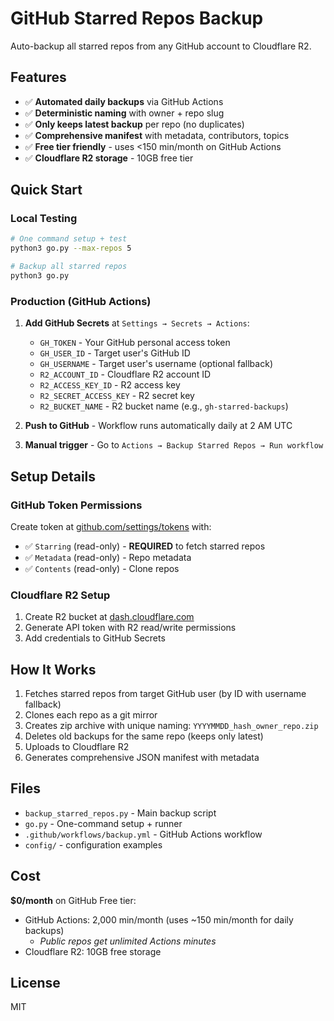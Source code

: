 # GitHub Starred Repos Backup

Auto-backup all starred repos from any GitHub account to Cloudflare R2.

## Features

- ✅ **Automated daily backups** via GitHub Actions
- ✅ **Deterministic naming** with owner + repo slug
- ✅ **Only keeps latest backup** per repo (no duplicates)
- ✅ **Comprehensive manifest** with metadata, contributors, topics
- ✅ **Free tier friendly** - uses <150 min/month on GitHub Actions
- ✅ **Cloudflare R2 storage** - 10GB free tier

## Quick Start

### Local Testing

```bash
# One command setup + test
python3 go.py --max-repos 5

# Backup all starred repos
python3 go.py
```

### Production (GitHub Actions)

1. **Add GitHub Secrets** at `Settings → Secrets → Actions`:
   - `GH_TOKEN` - Your GitHub personal access token
   - `GH_USER_ID` - Target user's GitHub ID
   - `GH_USERNAME` - Target user's username (optional fallback)
   - `R2_ACCOUNT_ID` - Cloudflare R2 account ID
   - `R2_ACCESS_KEY_ID` - R2 access key
   - `R2_SECRET_ACCESS_KEY` - R2 secret key
   - `R2_BUCKET_NAME` - R2 bucket name (e.g., `gh-starred-backups`)

2. **Push to GitHub** - Workflow runs automatically daily at 2 AM UTC

3. **Manual trigger** - Go to `Actions → Backup Starred Repos → Run workflow`

## Setup Details

### GitHub Token Permissions

Create token at [github.com/settings/tokens](https://github.com/settings/tokens) with:
- ✅ `Starring` (read-only) - **REQUIRED** to fetch starred repos
- ✅ `Metadata` (read-only) - Repo metadata
- ✅ `Contents` (read-only) - Clone repos

### Cloudflare R2 Setup

1. Create R2 bucket at [dash.cloudflare.com](https://dash.cloudflare.com)
2. Generate API token with R2 read/write permissions
3. Add credentials to GitHub Secrets

## How It Works

1. Fetches starred repos from target GitHub user (by ID with username fallback)
2. Clones each repo as a git mirror
3. Creates zip archive with unique naming: `YYYYMMDD_hash_owner_repo.zip`
4. Deletes old backups for the same repo (keeps only latest)
5. Uploads to Cloudflare R2
6. Generates comprehensive JSON manifest with metadata

## Files

- `backup_starred_repos.py` - Main backup script
- `go.py` - One-command setup + runner
- `.github/workflows/backup.yml` - GitHub Actions workflow
- `config/` - configuration examples

## Cost

**$0/month** on GitHub Free tier:
- GitHub Actions: 2,000 min/month (uses ~150 min/month for daily backups)
   - *Public repos get unlimited Actions minutes*
- Cloudflare R2: 10GB free storage

## License

MIT